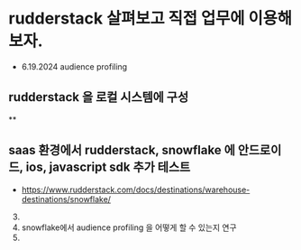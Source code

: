 # rudderstack 살펴보고 직접 업무에 이용해 보자.

- 6.19.2024
 audience profiling
  
## rudderstack 을 로컬 시스템에 구성
  **
## saas 환경에서 rudderstack, snowflake 에 안드로이드, ios, javascript sdk 추가 테스트
  * https://www.rudderstack.com/docs/destinations/warehouse-destinations/snowflake/ 
3.   
4. snowflake에서 audience profiling 을 어떻게 할 수 있는지 연구
5. 
